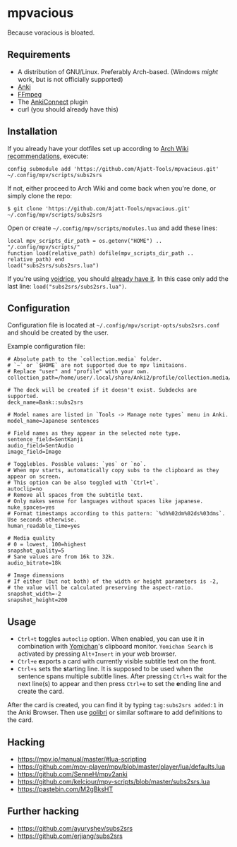 # mpvacious
Because voracious is bloated.

## Requirements
* A distribution of GNU/Linux. Preferably Arch-based. (Windows *might* work, but is not officially supported)
* [Anki](https://wiki.archlinux.org/index.php/Anki)
* [FFmpeg](https://wiki.archlinux.org/index.php/FFmpeg)
* The [AnkiConnect](https://ankiweb.net/shared/info/2055492159) plugin
* curl (you should already have this)

## Installation

If you already have your dotfiles set up according to
[Arch Wiki recommendations](https://wiki.archlinux.org/index.php/Dotfiles#Tracking_dotfiles_directly_with_Git), execute:
```
config submodule add 'https://github.com/Ajatt-Tools/mpvacious.git' ~/.config/mpv/scripts/subs2srs

```
If not, either proceed to Arch Wiki and come back when you're done, or simply clone the repo:

```
$ git clone 'https://github.com/Ajatt-Tools/mpvacious.git' ~/.config/mpv/scripts/subs2srs

```
Open or create  ```~/.config/mpv/scripts/modules.lua``` and add these lines:
```
local mpv_scripts_dir_path = os.getenv("HOME") ..  "/.config/mpv/scripts/"
function load(relative_path) dofile(mpv_scripts_dir_path .. relative_path) end
load("subs2srs/subs2srs.lua")
```
If you're using [voidrice](https://github.com/LukeSmithxyz/voidrice), you should [already have it](https://github.com/LukeSmithxyz/voidrice/blob/master/.config/mpv/scripts/modules.lua). In this case only add the last line: ```load("subs2srs/subs2srs.lua")```.

## Configuration

Configuration file is located at ```~/.config/mpv/script-opts/subs2srs.conf```
and should be created by the user.

Example configuration file:
```
# Absolute path to the `collection.media` folder.
# `~` or `$HOME` are not supported due to mpv limitaions.
# Replace "user" and "profile" with your own.
collection_path=/home/user/.local/share/Anki2/profile/collection.media/

# The deck will be created if it doesn't exist. Subdecks are supported.
deck_name=Bank::subs2srs

# Model names are listed in `Tools -> Manage note types` menu in Anki.
model_name=Japanese sentences

# Field names as they appear in the selected note type.
sentence_field=SentKanji
audio_field=SentAudio
image_field=Image

# Togglebles. Possble values: `yes` or `no`.
# When mpv starts, automatically copy subs to the clipboard as they appear on screen.
# This option can be also toggled with `Ctrl+t`.
autoclip=no
# Remove all spaces from the subtitle text.
# Only makes sense for languages without spaces like japanese.
nuke_spaces=yes
# Format timestamps according to this pattern: `%dh%02dm%02ds%03dms`. Use seconds otherwise.
human_readable_time=yes

# Media quality
# 0 = lowest, 100=highest
snapshot_quality=5
# Sane values are from 16k to 32k.
audio_bitrate=18k

# Image dimensions
# If either (but not both) of the width or height parameters is -2,
# the value will be calculated preserving the aspect-ratio.
snapshot_width=-2
snapshot_height=200
```

## Usage
* `Ctrl+t` **t**oggles `autoclip` option. When enabled, you can use it in
combination with [Yomichan](https://foosoft.net/projects/yomichan/)'s clipboard monitor. `Yomichan Search` is activated
by pressing `Alt+Insert` in your web browser.
* `Ctrl+e` **e**xports a card with currently visible subtitle text on the front.
* `Ctrl+s` sets the **s**tarting line. It is supposed to be used when the sentence spans
multiple subtitle lines. After pressing `Ctrl+s` wait for the next line(s) to
appear and then press `Ctrl+e` to set the **e**nding line and create the card.

After the card is created, you can find it by typing ```tag:subs2srs added:1```
in the Anki Browser. Then use [qolibri](https://aur.archlinux.org/packages/qolibri/)
or similar software to add definitions to the card.

## Hacking
* https://mpv.io/manual/master/#lua-scripting
* https://github.com/mpv-player/mpv/blob/master/player/lua/defaults.lua
* https://github.com/SenneH/mpv2anki
* https://github.com/kelciour/mpv-scripts/blob/master/subs2srs.lua
* https://pastebin.com/M2gBksHT

## Further hacking
* https://github.com/ayuryshev/subs2srs
* https://github.com/erjiang/subs2srs
